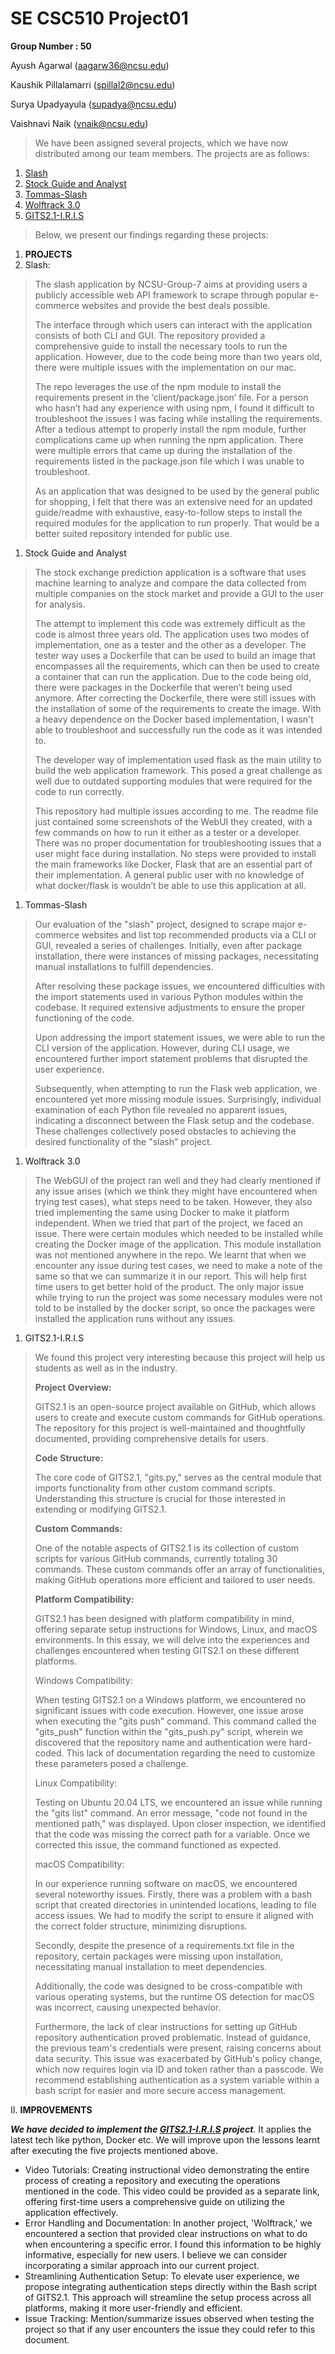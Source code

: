# SE CSC510 Project01

**Group Number : 50**

Ayush Agarwal (aagarw36@ncsu.edu)

Kaushik Pillalamarri (spillal2@ncsu.edu)

Surya Upadyayula (supadya@ncsu.edu)

Vaishnavi Naik (vnaik@ncsu.edu)

> We have been assigned several projects, which we have now distributed among our team members. The projects are as follows:
> 
1. [Slash](https://github.com/NCSU-Group7-SE2021/slash/)
2. [Stock Guide and Analyst](https://github.com/lokesh45/StockPrediction)
3. [Tommas-Slash](https://github.com/TommasU/slash)
4. [Wolftrack 3.0](https://github.com/nehajaideep/WolfTrack3.0)
5. [GITS2.1-I.R.I.S](https://github.com/jayrshah98/GITS2.1-I.R.I.S)

> Below, we present our findings regarding these projects:
> 
1. **PROJECTS**
2. Slash:

> The slash application by NCSU-Group-7 aims at providing users a publicly accessible web API framework to scrape through popular e-commerce websites and provide the best deals possible.
> 
> 
> The interface through which users can interact with the application consists of both CLI and GUI. The repository provided a comprehensive guide to install the necessary tools to run the application. However, due to the code being more than two years old, there were multiple issues with the implementation on our mac.
> 
> The repo leverages the use of the npm module to install the requirements present in the ‘client/package.json’ file. For a person who hasn’t had any experience with using npm, I found it difficult to troubleshoot the issues I was facing while installing the requirements. After a tedious attempt to properly install the npm module, further complications came up when running the npm application. There were multiple errors that came up during the installation of the requirements listed in the package.json file which I was unable to troubleshoot.
> 
> As an application that was designed to be used by the general public for shopping, I felt that there was an extensive need for an updated guide/readme with exhaustive, easy-to-follow steps to install the required modules for the application to run properly. That would be a better suited repository intended for public use.
> 
1. Stock Guide and Analyst

> The stock exchange prediction application is a software that uses machine learning to analyze and compare the data collected from multiple companies on the stock market and provide a GUI to the user for analysis.
> 
> 
> The attempt to implement this code was extremely difficult as the code is almost three years old. The application uses two modes of implementation, one as a tester and the other as a developer. The tester way uses a Dockerfile that can be used to build an image that encompasses all the requirements, which can then be used to create a container that can run the application. Due to the code being old, there were packages in the Dockerfile that weren’t being used anymore. After correcting the Dockerfile, there were still issues with the installation of some of the requirements to create the image. With a heavy dependence on the Docker based implementation, I wasn't able to troubleshoot and successfully run the code as it was intended to.
> 
> The developer way of implementation used flask as the main utility to build the web application framework. This posed a great challenge as well due to outdated supporting modules that were required for the code to run correctly.
> 
> This repository had multiple issues according to me. The readme file just contained some screenshots of the WebUI they created, with a few commands on how to run it either as a tester or a developer. There was no proper documentation for troubleshooting issues that a user might face during installation. No steps were provided to install the main frameworks like Docker, Flask that are an essential part of their implementation. A general public user with no knowledge of what docker/flask is wouldn’t be able to use this application at all.
> 
1. Tommas-Slash

> Our evaluation of the "slash" project, designed to scrape major e-commerce websites and list top recommended products via a CLI or GUI, revealed a series of challenges. Initially, even after package installation, there were instances of missing packages, necessitating manual installations to fulfill dependencies.
> 
> 
> After resolving these package issues, we encountered difficulties with the import statements used in various Python modules within the codebase. It required extensive adjustments to ensure the proper functioning of the code.
> 
> Upon addressing the import statement issues, we were able to run the CLI version of the application. However, during CLI usage, we encountered further import statement problems that disrupted the user experience.
> 
> Subsequently, when attempting to run the Flask web application, we encountered yet more missing module issues. Surprisingly, individual examination of each Python file revealed no apparent issues, indicating a disconnect between the Flask setup and the codebase. These challenges collectively posed obstacles to achieving the desired functionality of the "slash" project.
> 
1. Wolftrack 3.0

> The WebGUI of the project ran well and they had clearly mentioned if any issue arises (which we think they might have encountered when trying test cases), what steps need to be taken. However, they also tried implementing the same using Docker to make it platform independent. When we tried that part of the project, we faced an issue. There were certain modules which needed to be installed while creating the Docker image of the application. This module installation was not mentioned anywhere in the repo. We learnt that when we encounter any issue during test cases, we need to make a note of the same so that we can summarize it in our report. This will help first time users to get better hold of the product. The only major issue while trying to run the project was some necessary modules were not told to be installed by the docker script, so once the packages were installed the application runs without any issues.
> 
1. GITS2.1-I.R.I.S

> We found this project very interesting because this project will help us students as well as in the industry.
> 
> 
> **Project Overview:**
> 
> GITS2.1 is an open-source project available on GitHub, which allows users to create and execute custom commands for GitHub operations. The repository for this project is well-maintained and thoughtfully documented, providing comprehensive details for users.
> 
> **Code Structure:**
> 
> The core code of GITS2.1, "gits.py," serves as the central module that imports functionality from other custom command scripts. Understanding this structure is crucial for those interested in extending or modifying GITS2.1.
> 
> **Custom Commands:**
> 
> One of the notable aspects of GITS2.1 is its collection of custom scripts for various GitHub commands, currently totaling 30 commands. These custom commands offer an array of functionalities, making GitHub operations more efficient and tailored to user needs.
> 
> **Platform Compatibility:**
> 
> GITS2.1 has been designed with platform compatibility in mind, offering separate setup instructions for Windows, Linux, and macOS environments. In this essay, we will delve into the experiences and challenges encountered when testing GITS2.1 on these different platforms.
> 
> Windows Compatibility:
> 
> When testing GITS2.1 on a Windows platform, we encountered no significant issues with code execution. However, one issue arose when executing the "gits push" command. This command called the "gits_push" function within the "gits_push.py" script, wherein we discovered that the repository name and authentication were hard-coded. This lack of documentation regarding the need to customize these parameters posed a challenge.
> 
> Linux Compatibility:
> 
> Testing on Ubuntu 20.04 LTS, we encountered an issue while running the "gits list" command. An error message, "code not found in the mentioned path," was displayed. Upon closer inspection, we identified that the code was missing the correct path for a variable. Once we corrected this issue, the command functioned as expected.
> 
> macOS Compatibility:
> 
> In our experience running software on macOS, we encountered several noteworthy issues. Firstly, there was a problem with a bash script that created directories in unintended locations, leading to file access issues. We had to modify the script to ensure it aligned with the correct folder structure, minimizing disruptions.
> 
> Secondly, despite the presence of a requirements.txt file in the repository, certain packages were missing upon installation, necessitating manual installation to meet dependencies.
> 
> Additionally, the code was designed to be cross-compatible with various operating systems, but the runtime OS detection for macOS was incorrect, causing unexpected behavior.
> 
> Furthermore, the lack of clear instructions for setting up GitHub repository authentication proved problematic. Instead of guidance, the previous team's credentials were present, raising concerns about data security. This issue was exacerbated by GitHub's policy change, which now requires login via ID and token rather than a passcode. We recommend establishing authentication as a system variable within a bash script for easier and more secure access management.
> 

II. **IMPROVEMENTS**

***We have decided to implement the [GITS2.1-I.R.I.S](https://github.com/jayrshah98/GITS2.1-I.R.I.S) project***. It applies the latest tech like python, Docker etc. We will improve upon the lessons learnt after executing the five projects mentioned above.

- Video Tutorials: Creating instructional video demonstrating the entire process of creating a repository and executing the operations mentioned in the code. This video could be provided as a separate link, offering first-time users a comprehensive guide on utilizing the application effectively.
- Error Handling and Documentation: In another project, 'Wolftrack,' we encountered a section that provided clear instructions on what to do when encountering a specific error. I found this information to be highly informative, especially for new users. I believe we can consider incorporating a similar approach into our current project.
- Streamlining Authentication Setup: To elevate user experience, we propose integrating authentication steps directly within the Bash script of GITS2.1. This approach will streamline the setup process across all platforms, making it more user-friendly and efficient.
- Issue Tracking: Mention/summarize issues observed when testing the project so that if any user encounters the issue they could refer to this document.